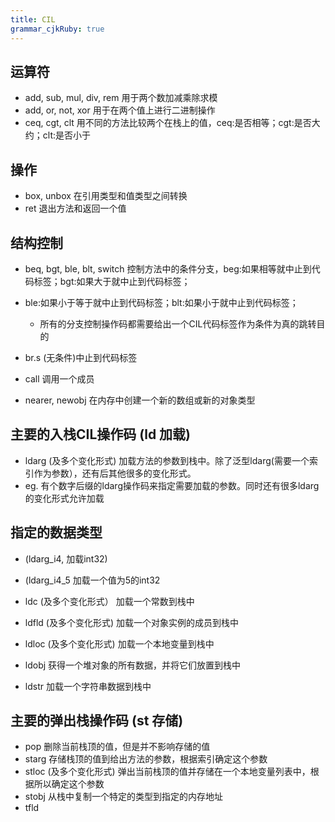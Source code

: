 ```yaml
---
title: CIL
grammar_cjkRuby: true
---
```



## 运算符
* add, sub, mul, div, rem 用于两个数加减乘除求模
* add, or, not, xor 用于在两个值上进行二进制操作
* ceq, cgt, clt 用不同的方法比较两个在栈上的值，ceq:是否相等；cgt:是否大约；clt:是否小于
## 操作
* box, unbox 在引用类型和值类型之间转换
* ret 退出方法和返回一个值
## 结构控制
* beq, bgt, ble, blt, switch 控制方法中的条件分支，beg:如果相等就中止到代码标签；bgt:如果大于就中止到代码标签；
* ble:如果小于等于就中止到代码标签；blt:如果小于就中止到代码标签；
	* 所有的分支控制操作码都需要给出一个CIL代码标签作为条件为真的跳转目的

* br.s (无条件)中止到代码标签
* call 调用一个成员
* nearer, newobj 在内存中创建一个新的数组或新的对象类型

## 主要的入栈CIL操作码 (ld 加载)
* ldarg (及多个变化形式) 加载方法的参数到栈中。除了泛型ldarg(需要一个索引作为参数），还有后其他很多的变化形式。
 * eg. 有个数字后缀的ldarg操作码来指定需要加载的参数。同时还有很多ldarg的变化形式允许加载

## 指定的数据类型
* (ldarg_i4, 加载int32)
* (ldarg_i4_5 加载一个值为5的int32

* ldc (及多个变化形式） 加载一个常数到栈中
* ldfld (及多个变化形式) 加载一个对象实例的成员到栈中

* ldloc (及多个变化形式) 加载一个本地变量到栈中

* ldobj 获得一个堆对象的所有数据，并将它们放置到栈中

* ldstr 加载一个字符串数据到栈中

## 主要的弹出栈操作码 (st 存储)
* pop 删除当前栈顶的值，但是并不影响存储的值
* starg 存储栈顶的值到给出方法的参数，根据索引确定这个参数
* stloc (及多个变化形式) 弹出当前栈顶的值并存储在一个本地变量列表中，根据所以确定这个参数
* stobj 从栈中复制一个特定的类型到指定的内存地址
* tfld

